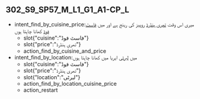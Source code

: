## 302_S9_SP57_M_L1_G1_A1-CP_L
* intent_find_by_cuisine_price:میری اس وقت [تھری ہنڈرڈ](price) روپیز کی رینج ہے اور میں [فاسٹ فوڈ](cuisine) کھانا چاہتا ہوں
	- slot{"cuisine":"فاسٹ فوڈ"}
	- slot{"price":"تھری ہنڈرڈ"}
	- action_find_by_cuisine_and_price
* intent_find_by_location:میں [لبرٹی](location) ایریا میں کھانا چاہتا ہوں
	- slot{"cuisine":"فاسٹ فوڈ"}
	- slot{"price":"تھری ہنڈرڈ"}
	- slot{"location":"لبرٹی"}
	- action_find_by_location_cuisine_price
	- action_restart